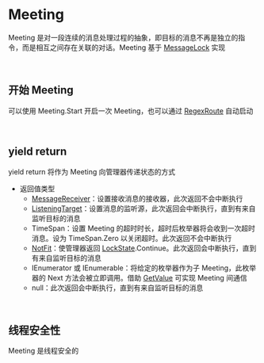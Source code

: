 # Meeting

Meeting 是对一段连续的消息处理过程的抽象，即目标的消息不再是独立的指令，而是相互之间存在关联的对话。Meeting 基于 [MessageLock](./MessageLock.md) 实现

<br>

## 开始 Meeting
可以使用 Meeting.Start 开启一次 Meeting，也可以通过 [RegexRoute](./RegexRoute.md) 自动启动

<br>

## yield return
yield return 将作为 Meeting 向管理器传递状态的方式
- 返回值类型
    - [MessageReceiver](./ProcessingModel/MessageReceiver.md)：设置接收消息的接收器，此次返回不会中断执行
    - [ListeningTarget](./ProcessingModel/ListeningTarget.md)：设置消息的监听源，此次返回会中断执行，直到有来自监听目标的消息
    - TimeSpan：设置 Meeting 的超时时长，超时后枚举器将会收到一次超时消息。设为 TimeSpan.Zero 以关闭超时。此次返回不会中断执行
    - [NotFit](./ProcessingModel/NotFit.md)：使管理器返回 [LockState](./MessageLock.md).Continue。此次返回会中断执行，直到有来自监听目标的消息
    - IEnumerator 或 IEnumerable：将给定的枚举器作为子 Meeting，此枚举器的 Next 方法会被立即调用。借助 [GetValue](./ProcessingModel/GetValue.md) 可实现 Meeting 间通信
    - null：此次返回会中断执行，直到有来自监听目标的消息

<br>

## 线程安全性
Meeting 是线程安全的